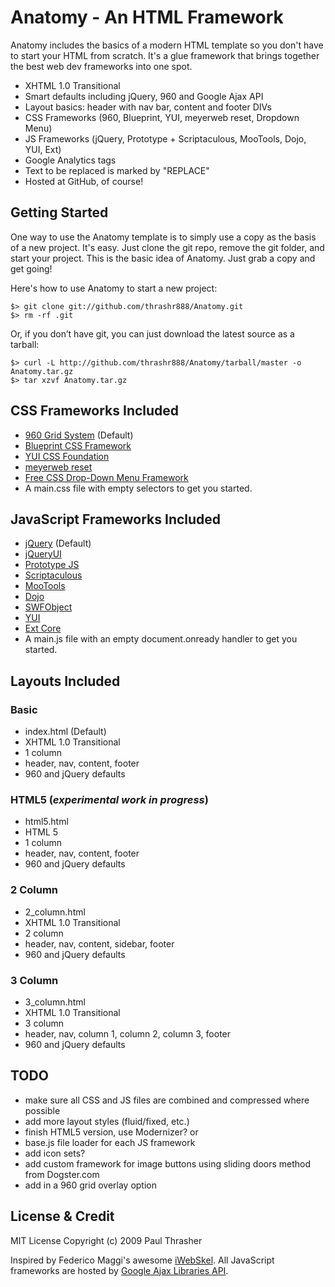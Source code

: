 # Anatomy - An HTML Framework

Anatomy includes the basics of a modern HTML template so you don't have to start your HTML from scratch. It's a glue framework that brings together the best web dev frameworks into one spot.

  - XHTML 1.0 Transitional
  - Smart defaults including jQuery, 960 and Google Ajax API
  - Layout basics: header with nav bar, content and footer DIVs
  - CSS Frameworks (960, Blueprint, YUI, meyerweb reset, Dropdown Menu)
  - JS Frameworks (jQuery, Prototype + Scriptaculous, MooTools, Dojo, YUI, Ext)
  - Google Analytics tags
  - Text to be replaced is marked by "REPLACE"
  - Hosted at GitHub, of course!

## Getting Started

One way to use the Anatomy template is to simply use a copy as the basis of a new project. It's easy. Just clone the git repo, remove the git folder, and start your project. This is the basic idea of Anatomy. Just grab a copy and get going!

Here's how to use Anatomy to start a new project:

    $> git clone git://github.com/thrashr888/Anatomy.git
    $> rm -rf .git

Or, if you don’t have git, you can just download the latest source as a tarball:

    $> curl -L http://github.com/thrashr888/Anatomy/tarball/master -o Anatomy.tar.gz
    $> tar xzvf Anatomy.tar.gz

## CSS Frameworks Included

- [960 Grid System](http://960.gs) (Default)
- [Blueprint CSS Framework](http://blueprintcss.org)
- [YUI CSS Foundation](http://developer.yahoo.com/yui/base/)
- [meyerweb reset](http://meyerweb.com/eric/tools/css/reset/index.html)
- [Free CSS Drop-Down Menu Framework](http://www.lwis.net/free-css-drop-down-menu)
- A main.css file with empty selectors to get you started.

## JavaScript Frameworks Included

- [jQuery](http://jquery.com/) (Default)
- [jQueryUI](http://jqueryui.com/)
- [Prototype JS](http://prototypejs.org/)
- [Scriptaculous](http://script.aculo.us/)
- [MooTools](http://mootools.net/)
- [Dojo](http://www.dojotoolkit.org/)
- [SWFObject](http://code.google.com/p/swfobject/)
- [YUI](http://developer.yahoo.com/yui/)
- [Ext Core](http://www.extjs.com/products/extcore/)
- A main.js file with an empty document.onready handler to get you started.

## Layouts Included

### Basic
- index.html (Default)
- XHTML 1.0 Transitional
- 1 column
- header, nav, content, footer
- 960 and jQuery defaults

### HTML5 (*experimental work in progress*)
- html5.html
- HTML 5
- 1 column
- header, nav, content, footer
- 960 and jQuery defaults

### 2 Column
- 2_column.html
- XHTML 1.0 Transitional
- 2 column
- header, nav, content, sidebar, footer
- 960 and jQuery defaults

### 3 Column
- 3_column.html
- XHTML 1.0 Transitional
- 3 column
- header, nav, column 1, column 2, column 3, footer
- 960 and jQuery defaults

## TODO

- make sure all CSS and JS files are combined and compressed where possible
- add more layout styles (fluid/fixed, etc.)
- finish HTML5 version, use Modernizer? or 
- base.js file loader for each JS framework
- add icon sets?
- add custom framework for image buttons using sliding doors method from Dogster.com
- add in a 960 grid overlay option

## License & Credit

MIT License
Copyright (c) 2009 Paul Thrasher

Inspired by Federico Maggi's awesome [iWebSkel](http://iwebskel.com/). All JavaScript frameworks are hosted by [Google Ajax Libraries API](http://code.google.com/apis/ajaxlibs/).